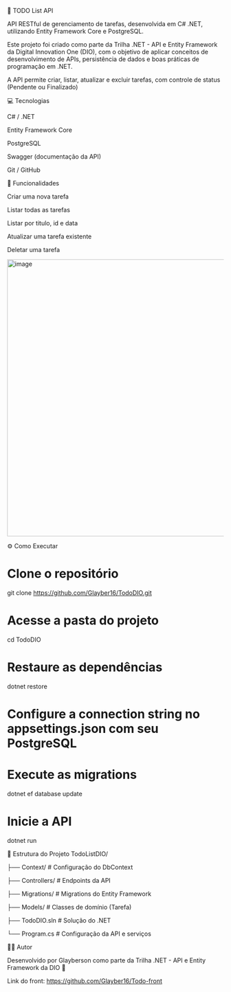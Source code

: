 📝 TODO List API

API RESTful de gerenciamento de tarefas, desenvolvida em C# .NET, utilizando Entity Framework Core e PostgreSQL.

Este projeto foi criado como parte da Trilha .NET - API e Entity Framework da Digital Innovation One (DIO), com o objetivo de aplicar conceitos de desenvolvimento de APIs, persistência de dados e boas práticas de programação em .NET.

A API permite criar, listar, atualizar e excluir tarefas, com controle de status (Pendente ou Finalizado)



💻 Tecnologias

C# / .NET 

Entity Framework Core 

PostgreSQL

Swagger (documentação da API)

Git / GitHub

🚀 Funcionalidades

Criar uma nova tarefa

Listar todas as tarefas

Listar por titulo, id e data

Atualizar uma tarefa existente

Deletar uma tarefa

<img width="1490" height="645" alt="image" src="https://github.com/user-attachments/assets/fca3c445-3c74-4dea-bb02-fe73bac80293" />


⚙️ Como Executar
# Clone o repositório
git clone https://github.com/Glayber16/TodoDIO.git

# Acesse a pasta do projeto
cd TodoDIO

# Restaure as dependências
dotnet restore

# Configure a connection string no appsettings.json com seu PostgreSQL

# Execute as migrations
dotnet ef database update

# Inicie a API
dotnet run


📂 Estrutura do Projeto
TodoListDIO/

 ├── Context/      # Configuração do DbContext
 
 ├── Controllers/  # Endpoints da API
 
 ├── Migrations/   # Migrations do Entity Framework
 
 ├── Models/       # Classes de domínio (Tarefa)
 
 ├── TodoDIO.sln   # Solução do .NET
 
 └── Program.cs    # Configuração da API e serviços
 

 
🧑‍💻 Autor

Desenvolvido por Glayberson
 como parte da Trilha .NET - API e Entity Framework da DIO 🚀

Link do front: https://github.com/Glayber16/Todo-front

